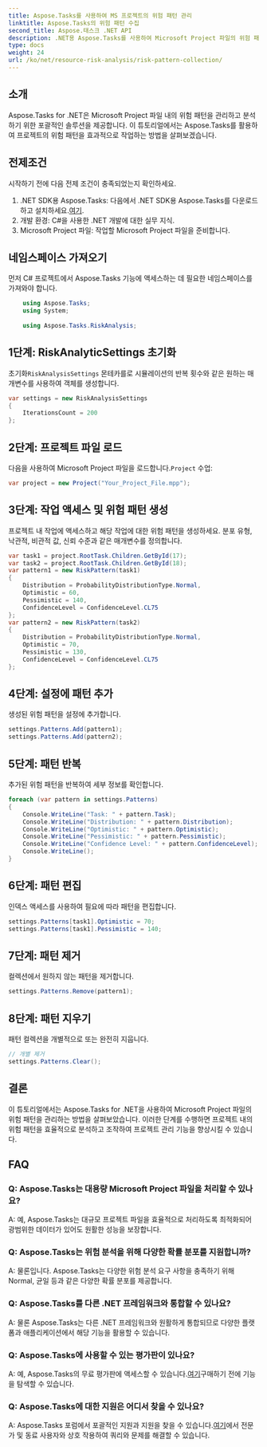 ```yaml
---
title: Aspose.Tasks를 사용하여 MS 프로젝트의 위험 패턴 관리
linktitle: Aspose.Tasks의 위험 패턴 수집
second_title: Aspose.태스크 .NET API
description: .NET용 Aspose.Tasks를 사용하여 Microsoft Project 파일의 위험 패턴을 효과적으로 분석하고 조작하는 방법을 알아보세요.
type: docs
weight: 24
url: /ko/net/resource-risk-analysis/risk-pattern-collection/
---
```

## 소개
Aspose.Tasks for .NET은 Microsoft Project 파일 내의 위험 패턴을 관리하고 분석하기 위한 포괄적인 솔루션을 제공합니다. 이 튜토리얼에서는 Aspose.Tasks를 활용하여 프로젝트의 위험 패턴을 효과적으로 작업하는 방법을 살펴보겠습니다.
## 전제조건
시작하기 전에 다음 전제 조건이 충족되었는지 확인하세요.
1.  .NET SDK용 Aspose.Tasks: 다음에서 .NET SDK용 Aspose.Tasks를 다운로드하고 설치하세요.[여기](https://releases.aspose.com/tasks/net/).
2. 개발 환경: C#을 사용한 .NET 개발에 대한 실무 지식.
3. Microsoft Project 파일: 작업할 Microsoft Project 파일을 준비합니다.

## 네임스페이스 가져오기
먼저 C# 프로젝트에서 Aspose.Tasks 기능에 액세스하는 데 필요한 네임스페이스를 가져와야 합니다.
```csharp
    using Aspose.Tasks;
    using System;
    
    using Aspose.Tasks.RiskAnalysis;
```
## 1단계: RiskAnalyticSettings 초기화
 초기화`RiskAnalysisSettings` 몬테카를로 시뮬레이션의 반복 횟수와 같은 원하는 매개변수를 사용하여 객체를 생성합니다.
```csharp
var settings = new RiskAnalysisSettings
{
    IterationsCount = 200
};
```
## 2단계: 프로젝트 파일 로드
 다음을 사용하여 Microsoft Project 파일을 로드합니다.`Project` 수업:
```csharp
var project = new Project("Your_Project_File.mpp");
```
## 3단계: 작업 액세스 및 위험 패턴 생성
프로젝트 내 작업에 액세스하고 해당 작업에 대한 위험 패턴을 생성하세요. 분포 유형, 낙관적, 비관적 값, 신뢰 수준과 같은 매개변수를 정의합니다.
```csharp
var task1 = project.RootTask.Children.GetById(17);
var task2 = project.RootTask.Children.GetById(18);
var pattern1 = new RiskPattern(task1)
{
    Distribution = ProbabilityDistributionType.Normal,
    Optimistic = 60,
    Pessimistic = 140,
    ConfidenceLevel = ConfidenceLevel.CL75
};
var pattern2 = new RiskPattern(task2)
{
    Distribution = ProbabilityDistributionType.Normal,
    Optimistic = 70,
    Pessimistic = 130,
    ConfidenceLevel = ConfidenceLevel.CL75
};
```
## 4단계: 설정에 패턴 추가
생성된 위험 패턴을 설정에 추가합니다.
```csharp
settings.Patterns.Add(pattern1);
settings.Patterns.Add(pattern2);
```
## 5단계: 패턴 반복
추가된 위험 패턴을 반복하여 세부 정보를 확인합니다.
```csharp
foreach (var pattern in settings.Patterns)
{
    Console.WriteLine("Task: " + pattern.Task);
    Console.WriteLine("Distribution: " + pattern.Distribution);
    Console.WriteLine("Optimistic: " + pattern.Optimistic);
    Console.WriteLine("Pessimistic: " + pattern.Pessimistic);
    Console.WriteLine("Confidence Level: " + pattern.ConfidenceLevel);
    Console.WriteLine();
}
```
## 6단계: 패턴 편집
인덱스 액세스를 사용하여 필요에 따라 패턴을 편집합니다.
```csharp
settings.Patterns[task1].Optimistic = 70;
settings.Patterns[task1].Pessimistic = 140;
```
## 7단계: 패턴 제거
컬렉션에서 원하지 않는 패턴을 제거합니다.
```csharp
settings.Patterns.Remove(pattern1);
```
## 8단계: 패턴 지우기
패턴 컬렉션을 개별적으로 또는 완전히 지웁니다.
```csharp
// 개별 제거
settings.Patterns.Clear();
```

## 결론
이 튜토리얼에서는 Aspose.Tasks for .NET을 사용하여 Microsoft Project 파일의 위험 패턴을 관리하는 방법을 살펴보았습니다. 이러한 단계를 수행하면 프로젝트 내의 위험 패턴을 효율적으로 분석하고 조작하여 프로젝트 관리 기능을 향상시킬 수 있습니다.
## FAQ
### Q: Aspose.Tasks는 대용량 Microsoft Project 파일을 처리할 수 있나요?
A: 예, Aspose.Tasks는 대규모 프로젝트 파일을 효율적으로 처리하도록 최적화되어 광범위한 데이터가 있어도 원활한 성능을 보장합니다.
### Q: Aspose.Tasks는 위험 분석을 위해 다양한 확률 분포를 지원합니까?
A: 물론입니다. Aspose.Tasks는 다양한 위험 분석 요구 사항을 충족하기 위해 Normal, 균일 등과 같은 다양한 확률 분포를 제공합니다.
### Q: Aspose.Tasks를 다른 .NET 프레임워크와 통합할 수 있나요?
A: 물론 Aspose.Tasks는 다른 .NET 프레임워크와 원활하게 통합되므로 다양한 플랫폼과 애플리케이션에서 해당 기능을 활용할 수 있습니다.
### Q: Aspose.Tasks에 사용할 수 있는 평가판이 있나요?
 A: 예, Aspose.Tasks의 무료 평가판에 액세스할 수 있습니다.[여기](https://releases.aspose.com/)구매하기 전에 기능을 탐색할 수 있습니다.
### Q: Aspose.Tasks에 대한 지원은 어디서 찾을 수 있나요?
 A: Aspose.Tasks 포럼에서 포괄적인 지원과 지원을 찾을 수 있습니다.[여기](https://forum.aspose.com/c/tasks/15)에서 전문가 및 동료 사용자와 상호 작용하여 쿼리와 문제를 해결할 수 있습니다.